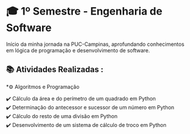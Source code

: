 # 🎓 1º Semestre - Engenharia de Software  
Início da minha jornada na PUC-Campinas, aprofundando conhecimentos em lógica de programação e desenvolvimento de software.

## 📚 Atividades Realizadas :

*⚙️ Algoritmos e Programação 

✔️ Cálculo da área e do perímetro de um quadrado em Python  
✔️ Determinação do antecessor e sucessor de um número em Python  
✔️ Cálculo do resto de uma divisão em Python  
✔️ Desenvolvimento de um sistema de cálculo de troco em Python  
